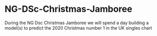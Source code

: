 # NG-DSc-Christmas-Jamboree
During the NG Dsc Christmas Jamboree we will spend a day building a model(s) to predict the 2020 Christmas number 1 in the UK singles chart
